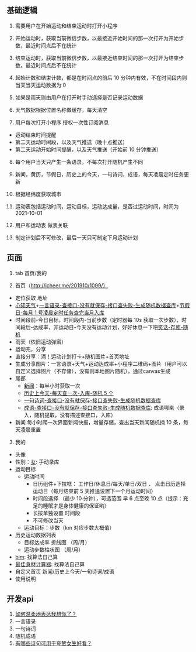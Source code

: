 ## 基础逻辑

1. 需要用户在开始运动和结束运动时打开小程序

2. 开始运动时，获取当前微信步数，以最接近开始时间的那一次打开为开始步数，最近时间点后不在统计

3. 结束运动时，获取当前微信步数，以最接近结束时间的那一次打开为结束步数，最近时间点后不在统计

4. 起始计数和结束计数，都是在时间点的前后 10 分钟内有效，不在时间段内则当天当天运动数据为 0

5. 如果是雨天则由用户在打开时手动选择是否记录运动数据

6. 天气数据根据位置名称做缓存，每天清空

7. 用户每次打开小程序 授权一次性订阅消息

- 运动结束时间提醒
- 第二天运动时间段，以及天气推送（晚十点推送）
- 第二天运动开始时间提醒，以及天气推送（开始前 10 分钟推送）

8. 每个用户当天只产生一条语录，不每次打开随机产生不同

9. 新闻，黄历，节假日，历史上的今天，一句诗词，成语，每天凌晨定时任务更新

10. 根据经纬度获取城市

11. 运动表包括运动时间，运动目标，运动达成量，是否过运动时间，时间为2021-10-01

12. 用户和运动表 做表关联

13. 制定计划后不可修改，最后一天只可制定下月运动计划

## 页面

1. tab 首页/我的

2. 首页（http://icheer.me/201910/1099/）

- 定位获取 地址
- [心知天气](https://www.seniverse.com/pricing)+[一言语录-查接口-没有就保存-接口查失败-生成随机数据查库](http://api.52hyjs.com/)+[节假日-每月 1 号凌晨定时任务查完当月入库](https://www.juhe.cn/docs/api/id/606)
- 时间段前-今日目标，时间段内-当前步数（定时器每 10s 获取一次步数），时间段后-达成率，非运动日-今天没有运动计划，好好休息一下吧[笑话-存库-随机](https://www.juhe.cn/docs/api/id/95)
- 雨天（依旧运动弹窗）
- 运动完，分享 
 - 直接分享：滴！运动计划打卡+随机图片+首页地址
 - 生成分享图片：一言语录+天气+运动达成率+小程序二维码+图片（用户可以自定义选择图片（不存储），没有则本地图片随机），通过canvas生成
- 尾部
  - [新闻](https://www.juhe.cn/docs/api/id/235)：每半小时获取一次
  - [历史上今天-每天查一次-入库-随机 5 个](https://www.juhe.cn/docs/api/id/63)
  - [一句诗词-查接口-没有就保存-接口查失败-生成随机数据查库](https://gushi.ci/)
  - [成语-查接口-没有就保存-接口查失败-生成随机数据查库](https://www.juhe.cn/docs/api/id/157): 成语哪来（录入，随机提取，没有描述查接口，入库）
- 新闻 每小时爬一次界面新闻快报，增量存储，查出当天新闻随机摘 10 条，每天凌晨重置

3. 我的

- 头像
- 性别：[女](https://www.zhihu.com/question/432063155): 手动录库
- 运动目标
  - 运动时间
    - 日历组件+下拉框： 工作日/休息日/每天/单日/双日 、 点击日历选择运动日（每月结束前 5 天推送设置下一个月运动时间）
    - 时间段选择 （最少 10 分钟），可选范围 早 6 点至晚 10 点（提示：充足的睡眠才是身体健康的保证哟）
    - 长按单独设置 时间段
    - 不可修改当天
  - 运动目标：步数（km 对应步数大概值）
- 历史运动数据列表
  - 目标达成率 折线图 （周/月）
  - 运动步数柱状图 （周/月）
- [bim](https://www.juhe.cn/docs/api/id/571): 找算法自己算
- [最佳身材计算器](https://www.juhe.cn/docs/api/id/607): 找算法自己算
- 自定义首页 新闻/历史上今天/一句诗词/成语
- 使用说明

## 开发api

1. [如何温柔地表达我想你了？](https://www.zhihu.com/question/357640100)
2. 一言语录
3. 一句诗词
4. 随机成语
5. [有哪些诗句可用于夸赞女生好看？](https://www.zhihu.com/question/432063155 )
